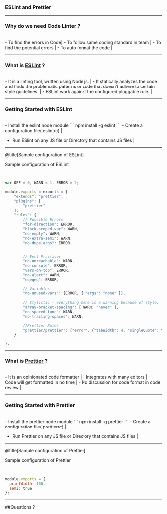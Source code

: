 ### ESLint and Prettier


---

### Why do we need Code Linter ?
<br>
- To find the errors in Code|
- To follow same coding standard in team |
- To find the potential errors |
- To auto format the code |

---
### What is [ESLint](https://eslint.org) ?
<br>
- It is a linting tool, written using Node.js. |
- It statically analyzes the code and finds the problematic patterns or code that doesn’t adhere to certain style guidelines. |
- ESLint work against the configured pluggable rule. |

---
### Getting Started with ESLint
<br>
- Install the eslint node module
```
    npm install -g eslint
``` 
- Create a configuration file(.eslintrc) |

- Run ESlint on any JS file or Directory that contains JS files |

---

@title[Sample configuration of ESLint]

<p><span class="slide-title">Sample configuration of ESLint</span></p>
<br>

```javascript
var OFF = 0, WARN = 1, ERROR = 2;

module.exports = exports = {
    "extends": "prettier",
    "plugins": [
        "prettier"
    ],
    "rules": {
        // Possible Errors
        "for-direction": ERROR,
        "block-scoped-var": WARN,
        "no-empty": WARN,
        "no-extra-semi": WARN,
        "no-dupe-args": ERROR,
        
        
        // Best Practices
        "no-unreachable": WARN,
        "no-console": ERROR,
        "vars-on-top": ERROR,
        "no-alert": WARN,
        "eqeqeq": ERROR,

        // Variables
        "no-unused-vars": [ERROR, { "args": "none" }],
    
        // Stylistic - everything here is a warning because of style.
        "array-bracket-spacing": [ WARN, "never" ],
        "no-spaced-func": WARN,
        "no-trailing-spaces": WARN,

        //Prettier Rules
        "prettier/prettier": ["error", {"tabWidth": 4, "singleQuote": true, "printWidth": 100}]
    }

};
```
---
### What is [Prettier](https://prettier.io/) ?
<br>
- It is an opinionated code formatter |
- Integrates with many editors |
- Code will get formatted in no time |
- No discussion for code format in code review |

---
### Getting Started with Prettier
<br>
- Install the prettier node module
```
    npm install -g prettier
``` 
- Create a configuration file(.prettierrc) |

- Run Prettier on any JS file or Directory that contains JS files |

---

@title[Sample configuration of Prettier]

<p><span class="slide-title">Sample configuration of Prettier</span></p>
<br>

```javascript
module.exports = {
  printWidth: 100,
  semi: true
};
```

---


##Questions ?

